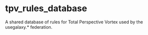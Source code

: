 # tpv_rules_database
A shared database of rules for Total Perspective Vortex used by the usegalaxy.* federation.

